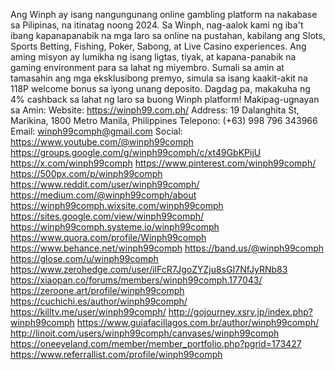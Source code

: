 Ang Winph ay isang nangungunang online gambling platform na nakabase sa Pilipinas, na itinatag noong 2024. Sa Winph, nag-aalok kami ng iba't ibang kapanapanabik na mga laro sa online na pustahan, kabilang ang Slots, Sports Betting, Fishing, Poker, Sabong, at Live Casino experiences.
Ang aming misyon ay lumikha ng isang ligtas, tiyak, at kapana-panabik na gaming environment para sa lahat ng miyembro. Sumali sa amin at tamasahin ang mga eksklusibong premyo, simula sa isang kaakit-akit na 118P welcome bonus sa iyong unang deposito. Dagdag pa, makakuha ng 4% cashback sa lahat ng laro sa buong Winph platform!
Makipag-ugnayan sa Amin:
Website: https://winph99.com.ph/
Address: 19 Dalanghita St, Marikina, 1800 Metro Manila, Philippines
Telepono: (+63) 998 796 343966
Email: winph99comph@gmail.com
Social:  
https://www.youtube.com/@winph99comph
https://groups.google.com/g/winph99comph/c/xt49GbKPijU
https://x.com/winph99comph
https://www.pinterest.com/winph99comph/
https://500px.com/p/winph99comph
https://www.reddit.com/user/winph99comph/
https://medium.com/@winph99comph/about
https://winph99comph.wixsite.com/winph99comph
https://sites.google.com/view/winph99comph/
https://winph99comph.systeme.io/winph99comph
https://www.quora.com/profile/Winph99comph
https://www.behance.net/winph99comph
https://band.us/@winph99comph
https://glose.com/u/winph99comph
https://www.zerohedge.com/user/ilFcR7JgoZYZju8sGI7NfJyRNb83
https://xiaopan.co/forums/members/winph99comph.177043/
https://zeroone.art/profile/winph99comph
https://cuchichi.es/author/winph99comph/
https://killtv.me/user/winph99comph/
http://gojourney.xsrv.jp/index.php?winph99comph
https://www.guiafacillagos.com.br/author/winph99comph/
http://linoit.com/users/winph99comph/canvases/winph99comph
https://oneeyeland.com/member/member_portfolio.php?pgrid=173427
https://www.referrallist.com/profile/winph99comph




